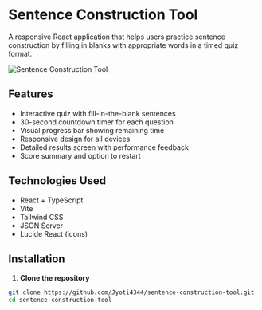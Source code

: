# Sentence Construction Tool

A responsive React application that helps users practice sentence construction by filling in blanks with appropriate words in a timed quiz format.

![Sentence Construction Tool](https://hebbkx1anhila5yf.public.blob.vercel-storage.com/Screenshot%202025-04-12%20161737-4cEIN88XxKYnKibmCsNMF1D1ywQp3h.png)

## Features

- Interactive quiz with fill-in-the-blank sentences
- 30-second countdown timer for each question
- Visual progress bar showing remaining time
- Responsive design for all devices
- Detailed results screen with performance feedback
- Score summary and option to restart

## Technologies Used

- React + TypeScript
- Vite
- Tailwind CSS
- JSON Server
- Lucide React (icons)

## Installation

1. **Clone the repository**
```bash
git clone https://github.com/Jyoti4344/sentence-construction-tool.git
cd sentence-construction-tool
